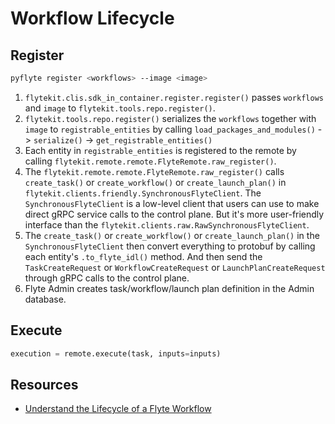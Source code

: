 # Workflow Lifecycle

## Register

```bash
pyflyte register <workflows> --image <image>
```

1. `flytekit.clis.sdk_in_container.register.register()` passes `workflows` and `image` to `flytekit.tools.repo.register()`.
2. `flytekit.tools.repo.register()` serializes the `workflows` together with `image` to `registrable_entities`
   by calling `load_packages_and_modules()` -> `serialize()` -> `get_registrable_entities()`
3. Each entity in `registrable_entities` is registered to the remote by calling `flytekit.remote.remote.FlyteRemote.raw_register()`.
4. The `flytekit.remote.remote.FlyteRemote.raw_register()` calls `create_task()` or `create_workflow()` or `create_launch_plan()`
   in `flytekit.clients.friendly.SynchronousFlyteClient`. The `SynchronousFlyteClient` is a low-level client that users can use
   to make direct gRPC service calls to the control plane. But it's more user-friendly interface than the
   `flytekit.clients.raw.RawSynchronousFlyteClient`.
5. The `create_task()` or `create_workflow()` or `create_launch_plan()` in the `SynchronousFlyteClient` then convert everything
   to protobuf by calling each entity's `.to_flyte_idl()` method. And then send the `TaskCreateRequest` or
   `WorkflowCreateRequest` or `LaunchPlanCreateRequest` through gRPC calls to the control plane.
6. Flyte Admin creates task/workflow/launch plan definition in the Admin database.

## Execute

```python
execution = remote.execute(task, inputs=inputs)
```

## Resources

- [Understand the Lifecycle of a Flyte Workflow](https://docs.flyte.org/en/latest/concepts/workflow_lifecycle.html)
